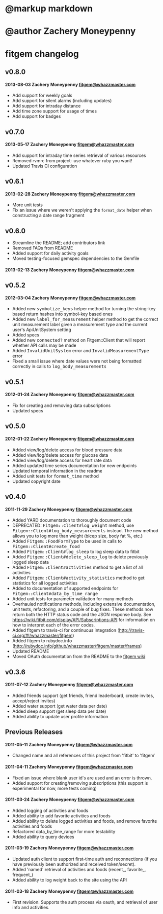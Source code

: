 # @markup markdown
# @author Zachery Moneypenny

# fitgem changelog

## v0.8.0

#### 2013-08-03 Zachery Moneypenny <fitgem@whazzmaster.com>

* Add support for weekly goals
* Add support for silent alarms (including updates)
* Add support for intraday distance
* Add time zone support for usage of times
* Add support for badges

## v0.7.0

#### 2013-05-17 Zachery Moneypenny <fitgem@whazzmaster.com>

* Add support for intraday time series retrieval of various resources
* Removed rvmrc from project- use whatever ruby you want!
* Updated Travis CI configuration

## v0.6.1

#### 2013-02-28 Zachery Moneypenny <fitgem@whazzmaster.com>

* More unit tests
* Fix an issue where we weren't applying the `format_date` helper when constructing a date range fragment

## v0.6.0

* Streamline the README; add contributors link
* Removed FAQs from README
* Added support for daily activity goals
* Moved testing-focused gemspec dependencies to the Gemfile

#### 2013-02-13 Zachery Moneypenny <fitgem@whazzmaster.com>

## v0.5.2

#### 2012-03-04 Zachery Moneypenny <fitgem@whazzmaster.com>

* Added new <tt>symbolize_keys</tt> helper method for turning the string-key based return hashes into symbol-key based ones
* Added new <tt>label_for_measurement</tt> helper method to get the correct unit measurement label given a measurement type and the current user's ApiUnitSystem setting
* Added specs
* Added new <tt>connected?</tt> method on Fitgem::Client that will report whether API calls may be made
* Added <tt>InvalidUnitSystem</tt> error and <tt>InvalidMeasurementType</tt> error
* Fixed a small issue where date values were not being formatted correctly in calls to <tt>log_body_measurements</tt>

## v0.5.1

#### 2012-01-24 Zachery Moneypenny <fitgem@whazzmaster.com>

* Fix for creating and removing data subscriptions
* Updated specs

## v0.5.0

#### 2012-01-22 Zachery Moneypenny <fitgem@whazzmaster.com>

* Added view/log/delete access for blood pressure data
* Added view/log/delete access for glucose data
* Added view/log/delete access for heart rate data
* Added updated time series documentation for new endpoints
* Updated temporal information in the readme
* Added unit tests for <tt>format_time</tt> method
* Updated copyright date

## v0.4.0

#### 2011-11-29 Zachery Moneypenny <fitgem@whazzmaster.com>

* Added YARD documentation to thoroughly document code
* DEPRECATED: <tt>Fitgem::Client#log_weight</tt> method, use <tt>Fitgem::Client#log_body_measurements</tt> instead.
  The new method allows you to log more than weight (bicep size, body fat %, etc.)
* Added <tt>Fitgem::FoodFormType</tt> to be used in calls to <tt>Fitgem::Client#create_food</tt>
* Added <tt>Fitgem::Client#log_sleep</tt> to log sleep data to fitbit
* Added <tt>Fitgem::Client#delete_sleep_log</tt> to delete previously logged sleep data
* Added <tt>Fitgem::Client#activities</tt> method to get a list of all activities
* Added <tt>Fitgem::Client#activity_statistics</tt> method to get statistics for all logged activities
* Added to documentation of supported endpoints for <tt>Fitgem::Client#data_by_time_range</tt>
* Added unit tests for parameter validation for many methods
* Overhauled notifications methods, including extensive documentation,
  unit tests, refactoring, and a couple of bug fixes.  These methods now
  return both the HTTP status code and the JSON response body.  See https://wiki.fitbit.com/display/API/Subscriptions-API
  for information on how to interpret each of the error codes.
* Added fitgem to travis-ci for continuous integration (http://travis-ci.org/#!/whazzmaster/fitgem)
* Added fitgem to rubydoc.info (http://rubydoc.info/github/whazzmaster/fitgem/master/frames)
* Updated README
* Moved OAuth documentation from the README to the [fitgem wiki](https://github.com/whazzmaster/fitgem/wiki/The-OAuth-Process)

## v0.3.6

#### 2011-07-12 Zachery Moneypenny <fitgem@whazzmaster.com>

* Added friends support (get friends, friend leaderboard, create invites, accept/reject invites)
* Added water support (get water data per date)
* Added sleep support (get sleep data per date)
* Added ability to update user profile information

## Previous Releases

#### 2011-05-11 Zachery Moneypenny <fitgem@whazzmaster.com>

* Changed name and all references of this project from 'fitbit' to 'fitgem'

#### 2011-04-11 Zachery Moneypenny <fitgem@whazzmaster.com>

* Fixed an issue where blank user id's are used and an error is thrown.
* Added support for creating/removing subscriptions (this support is experimental for now, more tests coming)

#### 2011-03-24 Zachery Moneypenny <fitgem@whazzmaster.com>

* Added logging of activities and foods
* Added ability to add favorite activities and foods
* Added ability to delete logged activities and foods, and remove favorite activities and foods
* Refactored data_by_time_range for more testability
* Added ability to query devices

#### 2011-03-19 Zachery Moneypenny <fitgem@whazzmaster.com>

* Updated auth client to support first-time auth and reconnections (if you have previously been authorized and received token/secret).
* Added 'named' retrieval of activities and foods (recent_, favorite_, frequent_)
* Added ability to log weight back to the site using the API

#### 2011-03-18 Zachery Moneypenny <fitgem@whazzmaster.com>

* First revision. Supports the auth process via oauth, and retrieval of user info and activities.
